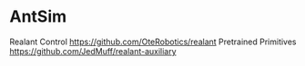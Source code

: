 # AntSim
Realant Control https://github.com/OteRobotics/realant
Pretrained Primitives https://github.com/JedMuff/realant-auxiliary
